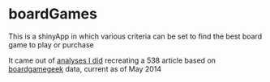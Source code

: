 # boardGames

This is a shinyApp in which various criteria can be set to find the best board game to play or purchase

It came out of [analyses I did](https://github.com/pssguy/fivethirtynine/tree/master/boardGames) recreating a 538 article
based on [boardgamegeek](https://boardgamegeek.com/) data, current as of May 2014
